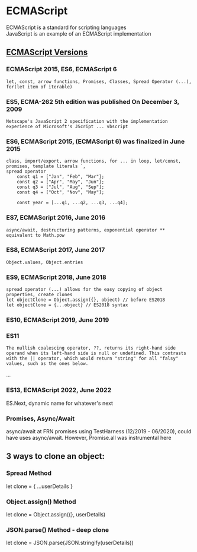 # ECMAScript

ECMAScript is a standard for scripting languages  
JavaScript is an example of an ECMAScript implementation

## [ECMAScript Versions](https://en.wikipedia.org/wiki/ECMAScript_version_history#ES2015)

### ECMAScript 2015, ES6, ECMAScript 6
	let, const, arrow functions, Promises, Classes, Spread Operator (...), for(let item of iterable)

### ES5, ECMA-262 5th edition was published On December 3, 2009
	Netscape's JavaScript 2 specification with the implementation experience of Microsoft's JScript ... vbscript

### ES6, ECMAScript 2015, (ECMAScript 6) was finalized in June 2015 
	class, import/export, arrow functions, for ... in loop, let/const, promises, template literals `, 
	spread operator 
		const q1 = ["Jan", "Feb", "Mar"];
		const q2 = ["Apr", "May", "Jun"];
		const q3 = ["Jul", "Aug", "Sep"];
		const q4 = ["Oct", "Nov", "May"];

		const year = [...q1, ...q2, ...q3, ...q4];

### ES7, ECMAScript 2016, June 2016 
	async/await, destructuring patterns, exponential operator ** equivalent to Math.pow

### ES8, ECMAScript 2017, June 2017 
	Object.values, Object.entries

### ES9, ECMAScript 2018, June 2018
	spread operator (...) allows for the easy copying of object properties, create clones
	let objectClone = Object.assign({}, object) // before ES2018
	let objectClone = {...object} // ES2018 syntax

### ES10, ECMAScript 2019, June 2019

### ES11 
	The nullish coalescing operator, ??, returns its right-hand side operand when its left-hand side is null or undefined. This contrasts with the || operator, which would return "string" for all "falsy" values, such as the ones below.
...

### ES13, ECMAScript 2022, June 2022
ES.Next, dynamic name for whatever's next

### Promises, Async/Await
async/await at FRN
promises using TestHarness (12/2019 - 06/2020), could have uses async/await. However, Promise.all was instrumental here 

## 3 ways to clone an object:

### Spread Method
let clone = { ...userDetails }

### Object.assign() Method
let clone = Object.assign({}, userDetails)

### JSON.parse() Method - deep clone
let clone = JSON.parse(JSON.stringify(userDetails))
